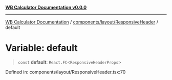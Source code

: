 [**WB Calculator Documentation v0.0.0**](../../../../README.md)

***

[WB Calculator Documentation](../../../../README.md) / [components/layout/ResponsiveHeader](../README.md) / default

# Variable: default

> `const` **default**: `React.FC`\<`ResponsiveHeaderProps`\>

Defined in: components/layout/ResponsiveHeader.tsx:70
